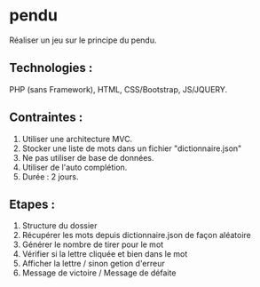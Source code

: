 # pendu
Réaliser un jeu sur le principe du pendu.   

## Technologies :  
PHP (sans Framework), HTML, CSS/Bootstrap, JS/JQUERY.  

## Contraintes : 
1. Utiliser une architecture MVC. 
2. Stocker une liste de mots dans un fichier "dictionnaire.json" 
3. Ne pas utiliser de base de données. 
4. Utiliser de l'auto complétion.  
5. Durée : 2 jours.

## Etapes : 

1. Structure du dossier  
2. Récupérer les mots depuis dictionnaire.json de façon aléatoire
3. Générer le nombre de tirer pour le mot
4. Vérifier si la lettre cliquée et bien dans le mot 
5. Afficher la lettre / sinon getion d'erreur
6. Message de victoire / Message de défaite  